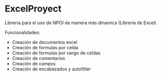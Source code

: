 # ExcelProyect
Libreria para el uso de NPOI de manera más dinamica (Librería de Excel)

Funcionalidades:
- Creación de documentos excel
- Creación de formulas por celda
- Creación de formulas por rango de celdas
- Creación de comentarios
- Creación de campos
- Creación de encabezados y autofilter
